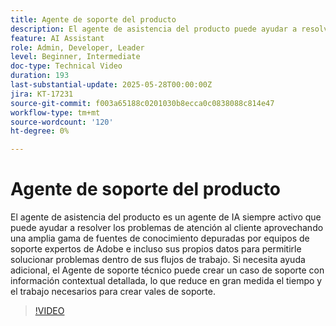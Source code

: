 ```yaml
---
title: Agente de soporte del producto
description: El agente de asistencia del producto puede ayudar a resolver problemas aprovechando una amplia gama de fuentes de conocimientos depuradas por equipos de asistencia expertos de Adobe e incluso sus propios datos. Si necesita ayuda adicional, el agente de soporte técnico ahora puede crear un caso de soporte con información contextual detallada.
feature: AI Assistant
role: Admin, Developer, Leader
level: Beginner, Intermediate
doc-type: Technical Video
duration: 193
last-substantial-update: 2025-05-28T00:00:00Z
jira: KT-17231
source-git-commit: f003a65188c0201030b8ecca0c0838088c814e47
workflow-type: tm+mt
source-wordcount: '120'
ht-degree: 0%

---
```



# Agente de soporte del producto

El agente de asistencia del producto es un agente de IA siempre activo que puede ayudar a resolver los problemas de atención al cliente aprovechando una amplia gama de fuentes de conocimiento depuradas por equipos de soporte expertos de Adobe e incluso sus propios datos para permitirle solucionar problemas dentro de sus flujos de trabajo. Si necesita ayuda adicional, el Agente de soporte técnico puede crear un caso de soporte con información contextual detallada, lo que reduce en gran medida el tiempo y el trabajo necesarios para crear vales de soporte.

>[!VIDEO](https://video.tv.adobe.com/v/3443183/?learn=on&enablevpops)
